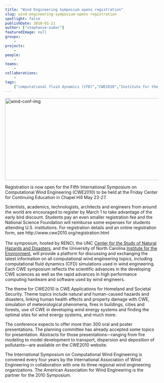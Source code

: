 ```yaml
---
title: "Wind Engineering Symposium opens registration"
slug: wind-engineering-symposium-opens-registration
spotlight: false
publishDate: 2010-01-21
author: ["stephanie-suber"]
featuredImage: null
groups:
    - 
projects:
    - 
people:
    - 
teams: 
    - 
collaborations:
    - 
tags:
    ["computational fluid dynamics (CFD)","CWE2010","Institute for the Environment"]
---
```

<p><a href="https://www.renci.org/wp-content/uploads/2009/08/wind-conf-img.jpg"><img class="alignnone size-full wp-image-3948" title="wind-conf-img" src="https://www.renci.org/wp-content/uploads/2009/08/wind-conf-img.jpg" alt="wind-conf-img" width="630" height="269" /></a></p>

<p>Registration is now open for the Fifth International Symposium on Computational Wind Engineering (CWE2010) to be held at the Friday Center for Continuing Education in Chapel Hill May 23-27.</p>

<p>Scientists, academics, technologists, architects and engineers from around the world are encouraged to register by March 1 to take advantage of the early bird discount. Students pay an even smaller registration fee and the National Science Foundation will reimburse some expenses for students attending U.S. institutions. For registration details and an online registration form, see http://www.cwe2010.org/registration.html<br />
 <!--more--><br />
 The symposium, hosted by RENCI, the UNC <a href="http://hazardscenter.unc.edu/" target="_blank">Center for the Study of Natural Hazards and Disasters</a>, and the University of North Carolina <a href="http://www.ie.unc.edu/" target="_blank">Institute for the Environment</a>, will provide a platform for discussing and exchanging the latest information on all computational wind engineering topics, including computational fluid dynamics (CFD) simulations used in wind engineering. Each CWE symposium reflects the scientific advances in the developing CWE sciences as well as the rapid advances in high performance computing hardware and software used by wind engineers.</p>

<p>The theme for CWE2010 is CWE Applications for Homeland and Societal Security. Theme topics include natural and human-caused hazards and disasters, linking human health effects and property damage with CWE, simulation of meteorological phenomena, fires in buildings, cities and forests, use of CWE in developing wind energy systems and finding the optimal sites for wind energy systems, and much more.</p>

<p>The conference expects to offer more than 300 oral and poster presentations. The planning committee has already accepted some topics for presentation. Abstracts for those presentations—ranging from fire modeling to model development to transport, dispersion and deposition of pollutants—are available on the CWE2010 website.</p>

<p>The International Symposium on Computational Wind Engineering is convened every four years by the International Association of Wind Engineering in collaboration with one its three regional wind engineering organizations. The American Association for Wind Engineering is the partner for the 2010 Symposium.</p>
